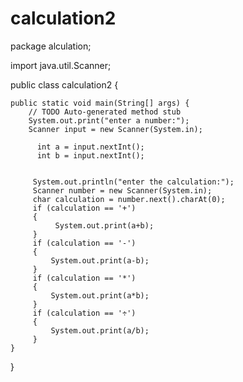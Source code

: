 # calculation2
package alculation;

import java.util.Scanner;

public class calculation2 {

	public static void main(String[] args) {
		// TODO Auto-generated method stub
		System.out.print("enter a number:");
		Scanner input = new Scanner(System.in); 
		
		  int a = input.nextInt();
		  int b = input.nextInt();
		  	
		  
		 System.out.println("enter the calculation:");
		 Scanner number = new Scanner(System.in);
		 char calculation = number.next().charAt(0);
		 if (calculation == '+')
		 {
			  System.out.print(a+b);
		 }
		 if (calculation == '-')
		 {
			 System.out.print(a-b);
		 }
		 if (calculation == '*')
		 {
			 System.out.print(a*b);
		 }
		 if (calculation == '÷')
		 {
			 System.out.print(a/b);
		 }
	}

}
